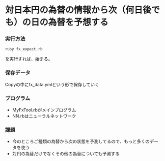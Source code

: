 # 対日本円の為替の情報から次（何日後でも）の日の為替を予想する

### 実行方法
```shell
ruby fx_expect.rb
```

を実行すれば、始まる。   




### 保存データ
Copyの中にfx_data.ymlという形で保存していく

### プログラム
* MyFxTool.rbがメインプログラム
* NN.rbはニューラルネットワーク

### 課題
* 今のところご種類の為替から次の状態を予測してるので、もっと多くのデータを使う
* 対円の為替だけでなくその他の為替についても予測する




